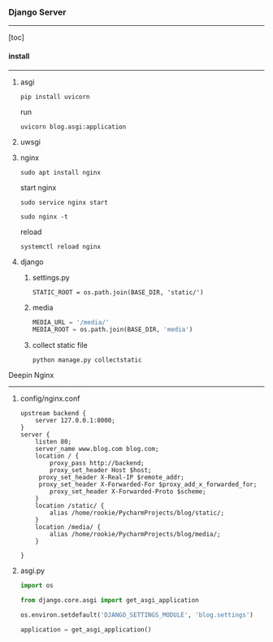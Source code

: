### Django Server

---

[toc]

#### install

---

1. asgi

   `pip install uvicorn`

   run

   `uvicorn blog.asgi:application`

2. uwsgi

3. nginx

   `sudo apt install nginx`

   start nginx

   `sudo service nginx start`

   `sudo nginx -t`

   reload

   `systemctl reload nginx`

4. django

   1. settings.py 

      `STATIC_ROOT = os.path.join(BASE_DIR, 'static/')`

   2. media

      ```python
      MEDIA_URL = '/media/'
      MEDIA_ROOT = os.path.join(BASE_DIR, 'media')
      ```

   3. collect static file

      `python manage.py collectstatic`



Deepin Nginx

---

1. config/nginx.conf

   ```
   upstream backend {
       server 127.0.0.1:8000;
   }
   server {
       listen 80;
       server_name www.blog.com blog.com;
       location / {
           proxy_pass http://backend;
           proxy_set_header Host $host;
   	    proxy_set_header X-Real-IP $remote_addr;
   	    proxy_set_header X-Forwarded-For $proxy_add_x_forwarded_for;
           proxy_set_header X-Forwarded-Proto $scheme;
       }
       location /static/ {
           alias /home/rookie/PycharmProjects/blog/static/;
       }
       location /media/ {
           alias /home/rookie/PycharmProjects/blog/media/;
       }
   
   }
   ```

   

2. asgi.py

   ```python
   import os
   
   from django.core.asgi import get_asgi_application
   
   os.environ.setdefault('DJANGO_SETTINGS_MODULE', 'blog.settings')
   
   application = get_asgi_application()
   ```

   